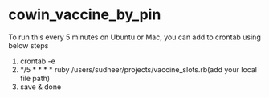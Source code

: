 # cowin_vaccine_by_pin

To run this every 5 minutes on Ubuntu or Mac, you can add to crontab using below steps

1. crontab -e
2. */5 * * * * ruby /users/sudheer/projects/vaccine_slots.rb(add your local file path)
3. save & done
